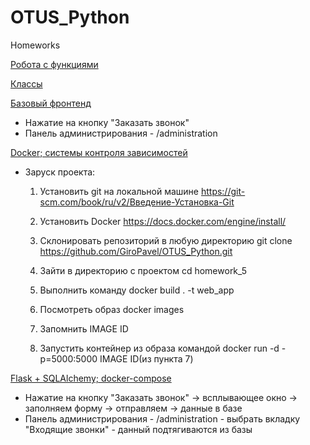 # OTUS_Python
Homeworks

[Робота с функциями](https://github.com/GiroPavel/OTUS_Python/blob/master/homework_1/task.py "Робота с функциями")

[Классы](https://github.com/GiroPavel/OTUS_Python/tree/master/homework_2 "Классы")

[Базовый фронтенд](https://github.com/GiroPavel/OTUS_Python/tree/master/homework_4 "Базовый фронтенд")
- Нажатие на кнопку "Заказать звонок"
- Панель администрирования - /administration 

[Docker; системы контроля зависимостей](https://github.com/GiroPavel/OTUS_Python/tree/master/homework_5 "Docker; системы контроля зависимостей")
- Заруск проекта:
  1. Установить git на локальной машине
     https://git-scm.com/book/ru/v2/Введение-Установка-Git
     
  2. Установить Docker
     https://docs.docker.com/engine/install/
     
  3. Склонировать репозиторий в любую директорию
     git clone https://github.com/GiroPavel/OTUS_Python.git
     
  4. Зайти в директорию с проектом 
     cd homework_5
     
  5. Выполнить команду
     docker build . -t web_app
     
  6. Посмотреть образ
      docker images
      
  7. Запомнить IMAGE ID 
  
  8. Запустить контейнер из образа командой
     docker run -d -p=5000:5000 IMAGE ID(из пункта 7)

[Flask + SQLAlchemy; docker-compose](https://github.com/GiroPavel/OTUS_Python/tree/master/homework_6 "Flask + SQLAlchemy; docker-compose")
- Нажатие на кнопку "Заказать звонок" -> всплывающее окно -> заполняем форму -> отправляем -> данные в базe
- Панель администрирования - /administration - выбрать вкладку "Входящие звонки" - данный подтягиваются из базы
